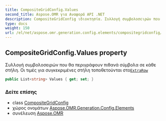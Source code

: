 ```yaml
---
title: CompositeGridConfig.Values
second_title: Aspose.OMR για Αναφορά API .NET
description: CompositeGridConfig ιδιοκτησία. Συλλογή συμβολοσειρών που θα περιγράφουν πιθανά σύμβολα σε κάθε στήλη. Οι τιμές για συγκεκριμένες στήλη τοποθετούνται στοExtraRow
type: docs
weight: 150
url: /el/net/aspose.omr.generation.config.elements/compositegridconfig/values/
---
```

## CompositeGridConfig.Values property

Συλλογή συμβολοσειρών που θα περιγράφουν πιθανά σύμβολα σε κάθε στήλη. Οι τιμές για συγκεκριμένες στήλη τοποθετούνται στο[`ExtraRow`](../extrarow/)

```csharp
public List<string> Values { get; set; }
```

### Δείτε επίσης

* class [CompositeGridConfig](../)
* χώρος ονομάτων [Aspose.OMR.Generation.Config.Elements](../../compositegridconfig/)
* συνέλευση [Aspose.OMR](../../../)


